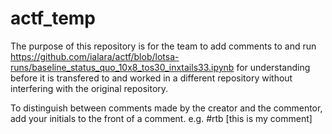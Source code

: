 # actf_temp
The purpose of this repository is for the team to add comments to and run https://github.com/ialara/actf/blob/lotsa-runs/baseline_status_quo_10x8_tos30_inxtails33.ipynb for understanding before it is transfered to and worked in a different repository without interfering with the original repository.

To distinguish between comments made by the creator and the commentor, add your initials to the front of a comment. e.g. #rtb [this is my comment]
